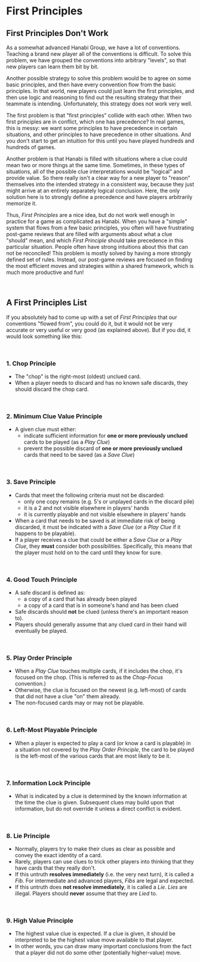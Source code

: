 # First Principles

## First Principles Don't Work

As a somewhat advanced Hanabi Group, we have a lot of conventions. Teaching a brand new player all of the conventions is difficult. To solve this problem, we have grouped the conventions into arbitrary "levels", so that new players can learn them bit by bit.

Another possible strategy to solve this problem would be to agree on some basic principles, and then have every convention flow from the basic principles. In that world, new players could just learn the first principles, and then use logic and reasoning to find out the resulting strategy that their teammate is intending. Unfortunately, this strategy does not work very well.

The first problem is that "first principles" collide with each other. When two first principles are in conflict, which one has precedence? In real games, this is messy: we want some principles to have precedence in certain situations, and other principles to have precedence in other situations. And you don't start to get an intuition for this until you have played hundreds and hundreds of games.

Another problem is that Hanabi is filled with situations where a clue could mean two or more things at the same time. Sometimes, in these types of situations, all of the possible clue interpretations would be "logical" and provide value. So there really isn't a clear way for a new player to "reason" themselves into the intended strategy in a consistent way, because they just might arrive at an entirely separately logical conclusion. Here, the only solution here is to strongly define a precedence and have players arbitrarily memorize it.

Thus, _First Principles_ are a nice idea, but do not work well enough in practice for a game as complicated as Hanabi. When you have a "simple" system that flows from a few basic principles, you often will have frustrating post-game reviews that are filled with arguments about what a clue "should" mean, and which _First Principle_ should take precedence in this particular situation. People often have strong intuitions about this that can not be reconciled! This problem is mostly solved by having a more strongly defined set of rules. Instead, our post-game reviews are focused on finding the most efficient moves and strategies within a shared framework, which is much more productive and fun!

<br>

## A First Principles List

If you absolutely had to come up with a set of _First Principles_ that our conventions "flowed from", you could do it, but it would not be very accurate or very useful or very good (as explained above). But if you did, it would look something like this:

<br>

### 1. Chop Principle

- The "chop" is the right-most (oldest) unclued card.
- When a player needs to discard and has no known safe discards, they should discard the chop card.

<br />

### 2. Minimum Clue Value Principle

- A given clue must either:
  - indicate sufficient information for **one or more previously unclued** cards to be played (as a _Play Clue_)
  - prevent the possible discard of **one or more previously unclued** cards that need to be saved (as a _Save Clue_)

<br />

### 3. Save Principle

- Cards that meet the following criteria must not be discarded:
  - only one copy remains (e.g. 5's or unplayed cards in the discard pile)
  - it is a 2 and not visible elsewhere in players' hands
  - it is currently playable and not visible elsewhere in players' hands
- When a card that needs to be saved is at immediate risk of being discarded, it must be indicated with a _Save Clue_ (or a _Play Clue_ if it happens to be playable).
- If a player receives a clue that could be either a _Save Clue_ or a _Play Clue_, they **must** consider both possibilities. Specifically, this means that the player must hold on to the card until they know for sure.

<br />

### 4. Good Touch Principle

- A safe discard is defined as:
  - a copy of a card that has already been played
  - a copy of a card that is in someone's hand and has been clued
- Safe discards should **not** be clued (unless there's an important reason to).
- Players should generally assume that any clued card in their hand will eventually be played.

<br />

### 5. Play Order Principle

- When a _Play Clue_ touches multiple cards, if it includes the chop, it's focused on the chop. (This is referred to as the _Chop-Focus_ convention.)
- Otherwise, the clue is focused on the newest (e.g. left-most) of cards that did not have a clue "on" them already.
- The non-focused cards may or may not be playable.

<br />

### 6. Left-Most Playable Principle

- When a player is expected to play a card (or know a card is playable) in a situation not covered by the _Play Order Principle_, the card to be played is the left-most of the various cards that are most likely to be it.

<br />

### 7. Information Lock Principle

- What is indicated by a clue is determined by the known information at the time the clue is given. Subsequent clues may build upon that information, but do not override it unless a direct conflict is evident.

<br />

### 8. Lie Principle

- Normally, players try to make their clues as clear as possible and convey the exact identity of a card.
- Rarely, players can use clues to trick other players into thinking that they have cards that they really don't.
- If this untruth **resolves immediately** (i.e. the very next turn), it is called a _Fib_. For intermediate and advanced players, _Fibs_ are legal and expected.
- If this untruth does **not resolve immediately**, it is called a _Lie_. _Lies_ are illegal. Players should **never** assume that they are _Lied_ to.

<br />

### 9. High Value Principle

- The highest value clue is expected. If a clue is given, it should be interpreted to be the highest value move available to that player.
- In other words, you can draw many important conclusions from the fact that a player did not do some other (potentially higher-value) move.
